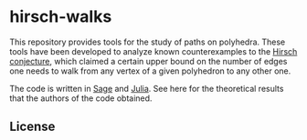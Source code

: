 # hirsch-walks

This repository provides tools for the study of paths on polyhedra. These tools have been developed to analyze known counterexamples to the [Hirsch conjecture](https://en.wikipedia.org/wiki/Hirsch_conjecture), which claimed a certain upper bound on the number of edges one needs to walk from any vertex of a given polyhedron to any other one. 

The code is written in [Sage](https://www.sagemath.org/) and [Julia](https://julialang.org/).
See here for the theoretical results that the authors of the code obtained.


## License

